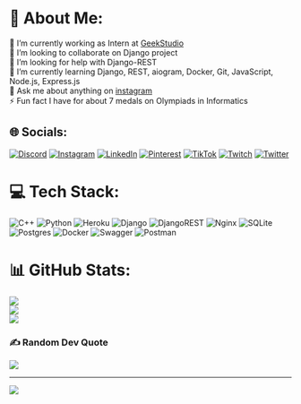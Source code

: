 # 💫 About Me:
🔭 I’m currently working as Intern at [GeekStudio](https://www.geekstudio.kg/)<br>👯 I’m looking to collaborate on Django project<br>🤝 I’m looking for help with Django-REST<br>🌱 I’m currently learning Django, REST, aiogram, Docker, Git, JavaScript, Node.js, Express.js<br>💬 Ask me about anything on [instagram](https://www.instagram.com/ismail.0vv/)<br>⚡ Fun fact I have for about 7 medals on Olympiads in Informatics


## 🌐 Socials:
[![Discord](https://img.shields.io/badge/Discord-%237289DA.svg?logo=discord&logoColor=white)](htttps://discord.gg/709843935148900413) [![Instagram](https://img.shields.io/badge/Instagram-%23E4405F.svg?logo=Instagram&logoColor=white)](https://instagram.com/ismail.0vv) [![LinkedIn](https://img.shields.io/badge/LinkedIn-%230077B5.svg?logo=linkedin&logoColor=white)](https://linkedin.com/in/asylbek-ismailov-838a38253) [![Pinterest](https://img.shields.io/badge/Pinterest-%23E60023.svg?logo=Pinterest&logoColor=white)](https://pinterest.com/asylismailov05) [![TikTok](https://img.shields.io/badge/TikTok-%23000000.svg?logo=TikTok&logoColor=white)](https://tiktok.com/@ismail.ovv_) [![Twitch](https://img.shields.io/badge/Twitch-%239146FF.svg?logo=Twitch&logoColor=white)](https://twitch.tv/Asylbek312_) [![Twitter](https://img.shields.io/badge/Twitter-%231DA1F2.svg?logo=Twitter&logoColor=white)](https://twitter.com/ismail0vv) 

# 💻 Tech Stack:
![C++](https://img.shields.io/badge/c++-%2300599C.svg?style=for-the-badge&logo=c%2B%2B&logoColor=white) ![Python](https://img.shields.io/badge/python-3670A0?style=for-the-badge&logo=python&logoColor=ffdd54) ![Heroku](https://img.shields.io/badge/heroku-%23430098.svg?style=for-the-badge&logo=heroku&logoColor=white) ![Django](https://img.shields.io/badge/django-%23092E20.svg?style=for-the-badge&logo=django&logoColor=white) ![DjangoREST](https://img.shields.io/badge/DJANGO-REST-ff1709?style=for-the-badge&logo=django&logoColor=white&color=ff1709&labelColor=gray) ![Nginx](https://img.shields.io/badge/nginx-%23009639.svg?style=for-the-badge&logo=nginx&logoColor=white) ![SQLite](https://img.shields.io/badge/sqlite-%2307405e.svg?style=for-the-badge&logo=sqlite&logoColor=white) ![Postgres](https://img.shields.io/badge/postgres-%23316192.svg?style=for-the-badge&logo=postgresql&logoColor=white) ![Docker](https://img.shields.io/badge/docker-%230db7ed.svg?style=for-the-badge&logo=docker&logoColor=white) ![Swagger](https://img.shields.io/badge/-Swagger-%23Clojure?style=for-the-badge&logo=swagger&logoColor=white) ![Postman](https://img.shields.io/badge/Postman-FF6C37?style=for-the-badge&logo=postman&logoColor=white)
# 📊 GitHub Stats:
![](https://github-readme-stats.vercel.app/api?username=ismail0vv&theme=gruvbox&hide_border=false&include_all_commits=true&count_private=false)<br/>
![](https://github-readme-streak-stats.herokuapp.com/?user=ismail0vv&theme=gruvbox&hide_border=false)<br/>
![](https://github-readme-stats.vercel.app/api/top-langs/?username=ismail0vv&theme=gruvbox&hide_border=false&include_all_commits=true&count_private=false&layout=compact)

### ✍️ Random Dev Quote
![](https://quotes-github-readme.vercel.app/api?type=horizontal&theme=gruvbox)

---
[![](https://visitcount.itsvg.in/api?id=ismail0vv&icon=0&color=2)](https://visitcount.itsvg.in)

<!-- Proudly created with GPRM ( https://gprm.itsvg.in ) -->
